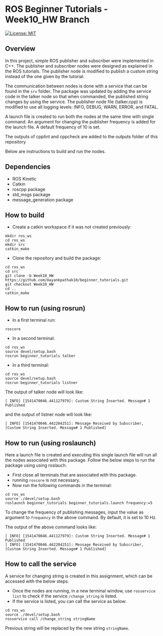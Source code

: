 # ROS Beginner Tutorials - Week10_HW Branch
[![License: MIT](https://img.shields.io/badge/License-MIT-yellow.svg)](https://opensource.org/licenses/MIT)


## Overview

In this project, simple ROS publisher and subscriber were implemented in C++. The publisher and subscriber nodes were designed as explained in the ROS tutorials. The publisher node is modified to publish a custom string instead of the one given by the tutorial.

The communication between nodes is done with a service that can be found in the ```srv``` folder. The package was updated by adding the service code in the talker node so that when commanded, the published string changes by using the service. The publisher node file (talker.cpp) is modified to use all logging levels: INFO, DEBUG, WARN, ERROR, and FATAL.

A launch file is created to run both the nodes at the same time with single command. An argument for changing the publisher frequency is added for the launch file. A default frequency of 10 is set.

The outputs of cpplint and cppcheck are added to the outputs folder of this repository

Below are instructions to build and run the nodes.

## Dependencies

* ROS Kinetic
* Catkin
* roscpp package
* std_msgs package
* message_generation package

## How to build

* Create a catkin workspace if it was not created previously:

```
mkdir ros_ws
cd ros_ws
mkdir src
catkin_make
```
* Clone the repository and build the package:
```
cd ros_ws
cd src
git clone -b Week10_HW https://github.com/mayankpathak10/beginner_tutorials.git
git checkout Week10_HW
cd ..
catkin_make
```



## How to run (using rosrun)

* In a first terminal run:

```
roscore
```
* In a second terminal:
```
cd ros_ws
source devel/setup.bash
rosrun beginner_tutorials talker
```
* In a third terminal:
```
cd ros_ws
source devel/setup.bash
rosrun beginner_tutorials listner
```

The output of talker node will look like:
```
[ INFO] [1541470046.441127979]: Custom String Inserted. Message# 1 Published
```
and the output of listner node will look like:
```
[ INFO] [1541470046.442204251]: Message Received by Subscriber, [Custom String Inserted. Message# 1 Published] 
```

## How to run (using roslaunch)

Here a launch file is created and executing this single launch file will run all the nodes associated with this package. Follow the below steps to run the package using using roslauch.
* First close all terminals that are associated with this package.
* running ```roscore``` is not necessary.
* Now run the following commands in the terminal:
```
cd ros_ws
source ./devel/setup.bash
roslaunch beginner_tutorials beginner_tutorials.launch frequency:=5
```
To change the frequency of publishing messages, input the value as argument to 	```frequency``` in the above command. By default, it is set to 10 Hz.

The output of the above command looks like:
```
[ INFO] [1541470046.441127979]: Custom String Inserted. Message# 1 Published
[ INFO] [1541470046.442204251]: Message Received by Subscriber, [Custom String Inserted. Message# 1 Published] 
```
## How to call the service

A service for changing string is created in this assignment, which can be accessed with the below steps.

* Once the nodes are running, in a new terminal window, use ```rosservice list``` to check if the service ```/change_string``` is listed.
* If the service is listed, you can call the service as below:
```
cd ros_ws
source ./devel/setup.bash
rosservice call /change_string stringName
```
Previous string will be replaced by the new string ```stringName```.
